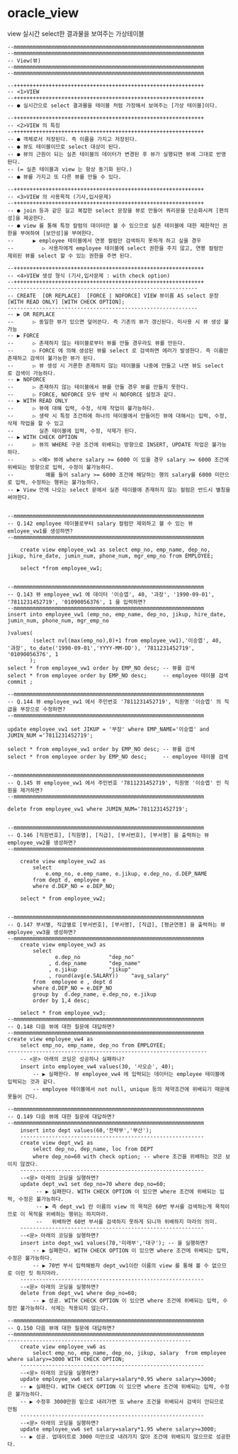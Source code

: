 # oracle_view
view 실시간 select한 결과물을 보여주는 가상테이블 


    --mmmmmmmmmmmmmmmmmmmmmmmmmmmmmmmmmmmmmmmmmmmmmmmmmmmmmmmmmmmm
    --mmmmmmmmmmmmmmmmmmmmmmmmmmmmmmmmmmmmmmmmmmmmmmmmmmmmmmmmmmmm
    -- View(뷰)
    --mmmmmmmmmmmmmmmmmmmmmmmmmmmmmmmmmmmmmmmmmmmmmmmmmmmmmmmmmmmm
    --mmmmmmmmmmmmmmmmmmmmmmmmmmmmmmmmmmmmmmmmmmmmmmmmmmmmmmmmmmmm

    --++++++++++++++++++++++++++++++++++++++++++++++++++++++++++++
    -- <1>VIEW
    --++++++++++++++++++++++++++++++++++++++++++++++++++++++++++++
    -- ● 실시간으로 select 결과물을 테이블 처럼 가장해서 보여주는 [가상 테이블]이다.

    --++++++++++++++++++++++++++++++++++++++++++++++++++++++++++++
    -- <2>VIEW 의 특징
    --++++++++++++++++++++++++++++++++++++++++++++++++++++++++++++
    -- ● 객체로서 저장된다. 즉 이름을 가지고 저장된다.
    -- ● 뷰도 테이블이므로 select 대상이 된다.
    -- ● 뷰의 근원이 되는 실존 테이블의 데이터가 변경된 후 뷰가 실행되면 뷰에 그대로 반영돤다.
    -- (= 실존 테이블과 view 는 항상 동기화 된다.)
    -- ● 뷰를 가지고 또 다른 뷰를 만들 수 있다.

    --++++++++++++++++++++++++++++++++++++++++++++++++++++++++++++
    -- <3>VIEW 의 사용목적 (기사,입사문제)
    --++++++++++++++++++++++++++++++++++++++++++++++++++++++++++++
    -- ● join 등과 같은 길고 복잡한 select 문장을 뷰로 만들어 쿼리문을 단순화시켜 [편의성]을 제공한다.
    -- ● view 를 통해 특정 칼럼의 데이터만 볼 수 있으므로 실존 테이블에 대한 제한적인 권한을 부여하여 [보안성]을 부여한다.
    --      ▶ ︎employee 테이블에서 연봉 컬럼만 검색하지 못하게 하고 싶을 경우
    --         ▷ 사용자에게 employee 테이블에 select 권한을 주지 않고, 연봉 컬럼만 제외된 뷰를 select 할 수 있는 권한을 주면 된다.

    --++++++++++++++++++++++++++++++++++++++++++++++++++++++++++++
    -- <4>VIEW 생성 형식 (기사,입사문제 : with check option)
    --++++++++++++++++++++++++++++++++++++++++++++++++++++++++++++
    ------------------------------------------------------------
    -- CREATE  [OR REPLACE]  [FORCE | NOFORCE] VIEW 뷰이름 AS select 문장 [WITH READ ONLY] [WITH CHECK OPTION];
    ------------------------------------------------------------
    -- ▶ OR REPLACE
    --      ▷ 동일한 뷰가 있으면 덮어쓴다. 즉 기존의 뷰가 갱신된다. 미사용 시 뷰 생성 불가능
    -- ▶ FORCE
    --      ▷ 존재하지 않는 테이블로부터 뷰를 만들 경우라도 뷰를 만든다.
    --      ▷ FORCE 에 의해 생성된 뷰를 select 로 검색하면 에러가 발생한다. 즉 이름만 존재하고 검색이 불가능한 뷰가 된다.
    --      ▷ 뷰 생성 시 거론한 존재하지 않는 테이블을 나중에 만들고 나면 뷰도 select 로 검색이 가능하다.
    -- ▶ NOFORCE
    --      ▷ 존재하지 않는 테이블에서 뷰를 만들 경우 뷰를 만들지 못한다.
    --      ▷ FORCE, NOFORCE 모두 생략 시 NOFORCE 설정과 같다.
    -- ▶ WITH READ ONLY
    --      ▷ 뷰에 대해 입력, 수정, 삭제 작업이 불가능하다.
    --      ▷ 생략 시 특정 조건하에 하나의 테이블에서 만들어진 뷰에 대해서는 입력, 수정, 삭제 작업을 할 수 있고
    --        실존 테이블에 입력, 수정, 삭제가 된다.
    -- ▶ WITH CHECK OPTION
    --      ▷ 뷰의 WHERE 구문 조건에 위배되는 방향으로 INSERT, UPDATE 작업은 불가능하다.
    --      ▷ <예> 뷰에 where salary >= 6000 이 있을 경우 salary >= 6000 조건에 위배되는 방향으로 입력, 수정이 불가능하다.
    --          예를 들어 salary >= 6000 조건에 해당하는 행의 salary를 6000 미만으로 입력, 수정하는 행위는 불가능하다.
    -- ▶ View 안에 나오는 select 문에서 실존 테이블에 존재하지 않는 컬럼은 반드시 별칭을 써야한다.


    --mmmmmmmmmmmmmmmmmmmmmmmmmmmmmmmmmmmmmmmmmmmmmmmmmmmmmmmmmmmm
    -- Q.142 employee 테이블로부터 salary 컬럼만 제외하고 볼 수 있는 뷰 emloyee_vw1를 생성하면?
    --mmmmmmmmmmmmmmmmmmmmmmmmmmmmmmmmmmmmmmmmmmmmmmmmmmmmmmmmmmmm

        create view employee_vw1 as select emp_no, emp_name, dep_no, jikup, hire_date, jumin_num, phone_num, mgr_emp_no from EMPLOYEE;

        select *from employee_vw1;


    --mmmmmmmmmmmmmmmmmmmmmmmmmmmmmmmmmmmmmmmmmmmmmmmmmmmmmmmmmmmm
    -- Q.143 뷰 employee_vw1 에 데이터 '이승엽', 40, '과장', '1990-09-01', '7811231452719', '01090056376', 1 을 입력하면?
    --mmmmmmmmmmmmmmmmmmmmmmmmmmmmmmmmmmmmmmmmmmmmmmmmmmmmmmmmmmmm
    insert into employee_vw1 (emp_no, emp_name, dep_no, jikup, hire_date, jumin_num, phone_num, mgr_emp_no

    )values(
            (select nvl(max(emp_no),0)+1 from employee_vw1),'이승엽', 40, '과장', to_date('1990-09-01','YYYY-MM-DD'), '7811231452719', '01090056376', 1
           );
    select * from employee_vw1 order by EMP_NO desc; -- 뷰를 검색
    select * from employee order by EMP_NO desc;     -- employee 테이블 검색
    commit ;

    --mmmmmmmmmmmmmmmmmmmmmmmmmmmmmmmmmmmmmmmmmmmmmmmmmmmmmmmmmmmm
    -- Q.144 뷰 employee_vw1 에서 주민번호 '7811231452719', 직원명 '이승엽' 의 직급을 부장으로 수정하면?
    --mmmmmmmmmmmmmmmmmmmmmmmmmmmmmmmmmmmmmmmmmmmmmmmmmmmmmmmmmmmm

    update employee_vw1 set JIKUP = '부장' where EMP_NAME='이승엽' and JUMIN_NUM ='7811231452719';

    select * from employee_vw1 order by EMP_NO desc; -- 뷰를 검색
    select * from employee order by EMP_NO desc;     -- employee 테이블 검색


    --mmmmmmmmmmmmmmmmmmmmmmmmmmmmmmmmmmmmmmmmmmmmmmmmmmmmmmmmmmmm
    -- Q.145 뷰 employee_vw1 에서 주민번호 '7811231452719', 직원명 '이승엽' 인 직원을 제거하면?
    --mmmmmmmmmmmmmmmmmmmmmmmmmmmmmmmmmmmmmmmmmmmmmmmmmmmmmmmmmmmm

    delete from employee_vw1 where JUMIN_NUM='7811231452719';


    --mmmmmmmmmmmmmmmmmmmmmmmmmmmmmmmmmmmmmmmmmmmmmmmmmmmmmmmmmmmm
    -- Q.146 [직원번호], [직원명], [직급], [부서번호], [부서명] 을 출력하는 뷰 employee_vw2를 생성하면?
    --mmmmmmmmmmmmmmmmmmmmmmmmmmmmmmmmmmmmmmmmmmmmmmmmmmmmmmmmmmmm

        create view employee_vw2 as
            select
                e.emp_no, e.emp_name, e.jikup, e.dep_no, d.DEP_NAME
            from dept d, employee e
            where d.DEP_NO = e.DEP_NO;

        select * from employee_vw2;


    --mmmmmmmmmmmmmmmmmmmmmmmmmmmmmmmmmmmmmmmmmmmmmmmmmmmmmmmmmmmm
    -- Q.147 부서별, 직급별로 [부서번호], [부서명], [직급], [평균연봉] 을 출력하는 뷰 employee_vw3을 생성하면?
    --mmmmmmmmmmmmmmmmmmmmmmmmmmmmmmmmmmmmmmmmmmmmmmmmmmmmmmmmmmmm
        create view employee_vw3 as
            select
                   e.dep_no         "dep_no"
                 , d.dep_name       "dep_name"
                 , e.jikup          "jikup"
                 , round(avg(e.SALARY))    "avg_salary"
            from  employee e , dept d
            where d.DEP_NO = e.DEP_NO
            group by  d.dep_name, e.dep_no, e.jikup
            order by 1,4 desc;

        select * from employee_vw3;
    --mmmmmmmmmmmmmmmmmmmmmmmmmmmmmmmmmmmmmmmmmmmmmmmmmmmmmmmmmmmm
    -- Q.148 다음 뷰에 대한 질문에 대답하면?
    --mmmmmmmmmmmmmmmmmmmmmmmmmmmmmmmmmmmmmmmmmmmmmmmmmmmmmmmmmmmm
    create view employee_vw4 as
        select emp_no, emp_name, dep_no from EMPLOYEE;
    ---------------------------------------------------------------
        -- <문> 아래의 코딩은 성공하나 실패하나?
        insert into employee_vw4 values(30, '사오순', 40);
            -- ▶︎ 실패한다. 뷰 employee_vw4 에 입력되는 데이터는 employee 테이블에 입력되는 것과 같다.
            -- employee 테이블에서 not null, unique 등의 제약조건에 위배되기 때문에 못들어 간다.

    --mmmmmmmmmmmmmmmmmmmmmmmmmmmmmmmmmmmmmmmmmmmmmmmmmmmmmmmmmmmm
    -- Q.149 다음 뷰에 대한 질문에 대답하면?
    --mmmmmmmmmmmmmmmmmmmmmmmmmmmmmmmmmmmmmmmmmmmmmmmmmmmmmmmmmmmm
        insert into dept values(60,'전략부','부산');
        ----------------------------------------------------------
        create view dept_vw1 as
            select dep_no, dep_name, loc from DEPT
            where dep_no=60 with check option; -- where 조건을 위배하는 것은 보이지 않겠다.
        ----------------------------------------------------------
        --<문> 아래의 코딩을 실행하면?
        update dept_vw1 set dep_no=70 where dep_no=60;
             -- ▶︎ 실패한다. WITH CHECK OPTION 이 있으면 where 조건에 위배되는 입력, 수정은 불가능하다.
             -- ▶︎ 즉 dept_vw1 란 이름의 view 의 목적은 60번 부서를 검색하는게 목적이므로 이 목적을 위배하는 행위는 하지마라.
             --   위배하면 60번 부서를 검색하지 못하게 되니까 위배하지 마라의 의미.
        ----------------------------------------------------------
        --<문> 아래의 코딩을 실행하면?
        insert into dept_vw1 values(70,'미래부','대구'); -- 을 실행하면?
            -- ▶︎ 실패한다. WITH CHECK OPTION 이 있으면 where 조건에 위배되는 입력, 수정은 불가능하다.
            -- ▶︎ 70번 부서 입력해봤자 dept_vw1이란 이름의 view 를 통해 볼 수 없으므로 이런 짓 하지마라.
        ----------------------------------------------------------
        --<문> 아래의 코딩을 실행하면?
        delete from dept_vw1 where dep_no=60;
            -- ▶︎ 성공. WITH CHECK OPTION 이 있으면 where 조건에 위배되는 입력, 수정만 불가능하다. 삭제는 적용되지 않는다.

    --mmmmmmmmmmmmmmmmmmmmmmmmmmmmmmmmmmmmmmmmmmmmmmmmmmmmmmmmmmmm
    -- Q.150 다음 뷰에 대한 질문에 대답하면?
    --mmmmmmmmmmmmmmmmmmmmmmmmmmmmmmmmmmmmmmmmmmmmmmmmmmmmmmmmmmmm
    ----------------------------------------------------------
        create view employee_vw6 as
            select emp_no, emp_name, dep_no, jikup, salary  from employee where salary>=3000 WITH CHECK OPTION;
        ----------------------------------------------------------
        --<문> 아래의 코딩을 실행하면?
        update employee_vw6 set salary=salary*0.95 where salary>=3000;
        -- ▶︎ 실패한다. WITH CHECK OPTION 이 있으면 where 조건에 위배되는 입력, 수정은 불가능하다.
        -- ▶︎ 수정후 3000만원 밑으로 내려가면 또 where 조건을 위배되서 검색이 안되므로 안됨
        ----------------------------------------------------------
        --<문> 아래의 코딩을 실행하면?
        update employee_vw6 set salary=salary*1.95 where salary>=3000;
        -- ▶︎ 성공. 업데이트로 3000 미만으로 내려가지 않아 조건에 위배되지 않으므로 성공한다.
